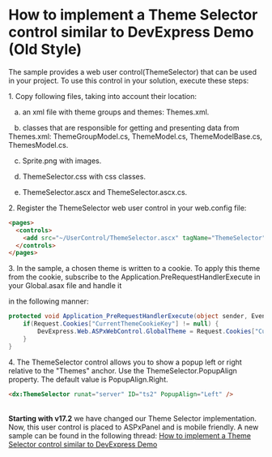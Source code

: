# How to implement a Theme Selector control similar to DevExpress Demo (Old Style)


<p>The sample provides a web user control(ThemeSelector) that can be used in your project. To use this control in your solution, execute these steps:</p>
<p>1. Copy following files, taking into account their location:</p>
<p>   a. an xml file with theme groups and themes: Themes.xml.</p>
<p>   b. classes that are responsible for getting and presenting data from Themes.xml: ThemeGroupModel.cs, ThemeModel.cs, ThemeModelBase.cs, ThemesModel.cs.</p>
<p>   c. Sprite.png with images.</p>
<p>   d. ThemeSelector.css with css classes.</p>
<p>   e. ThemeSelector.ascx and ThemeSelector.ascx.cs.</p>
<p>2. Register the ThemeSelector web user control in your web.config file:</p>


```aspx
<pages>
  <controls>
    <add src="~/UserControl/ThemeSelector.ascx" tagName="ThemeSelector" tagPrefix="dx" />
  </controls>
</pages>

```


<p>3. In the sample, a chosen theme is written to a cookie. To apply this theme from the cookie, subscribe to the Application.PreRequestHandlerExecute in your Global.asax file and handle it</p>
<p>in the following manner:</p>


```cs
protected void Application_PreRequestHandlerExecute(object sender, EventArgs e) {
    if(Request.Cookies["CurrentThemeCookieKey"] != null) {
        DevExpress.Web.ASPxWebControl.GlobalTheme = Request.Cookies["CurrentThemeCookieKey"].Value;
    }
}

```


<p>4. The ThemeSelector control allows you to show a popup left or right relative to the "Themes" anchor. Use the ThemeSelector.PopupAlign property. The default value is PopupAlign.Right. </p>


```aspx
<dx:ThemeSelector runat="server" ID="ts2" PopupAlign="Left" />
```


<p><br><strong>Starting with v17.2</strong> we have changed our Theme Selector implementation. Now, this user control is placed to ASPxPanel and is mobile friendly. A new sample can be found in the following thread: <a href="https://www.devexpress.com/Support/Center/p/T590818">How to implement a Theme Selector control similar to DevExpress Demo</a></p>

<br/>


